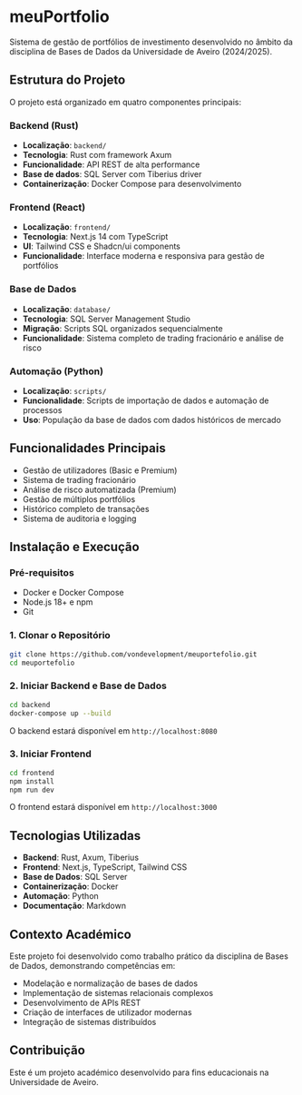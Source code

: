 # meuPortfolio

Sistema de gestão de portfólios de investimento desenvolvido no âmbito da disciplina de Bases de Dados da Universidade de Aveiro (2024/2025).

## Estrutura do Projeto

O projeto está organizado em quatro componentes principais:

### Backend (Rust)
- **Localização**: `backend/`
- **Tecnologia**: Rust com framework Axum
- **Funcionalidade**: API REST de alta performance
- **Base de dados**: SQL Server com Tiberius driver
- **Containerização**: Docker Compose para desenvolvimento

### Frontend (React)
- **Localização**: `frontend/`
- **Tecnologia**: Next.js 14 com TypeScript
- **UI**: Tailwind CSS e Shadcn/ui components
- **Funcionalidade**: Interface moderna e responsiva para gestão de portfólios

### Base de Dados
- **Localização**: `database/`
- **Tecnologia**: SQL Server Management Studio
- **Migração**: Scripts SQL organizados sequencialmente
- **Funcionalidade**: Sistema completo de trading fracionário e análise de risco


### Automação (Python)
- **Localização**: `scripts/`
- **Funcionalidade**: Scripts de importação de dados e automação de processos
- **Uso**: População da base de dados com dados históricos de mercado

## Funcionalidades Principais

- Gestão de utilizadores (Basic e Premium)
- Sistema de trading fracionário
- Análise de risco automatizada (Premium)
- Gestão de múltiplos portfólios
- Histórico completo de transações
- Sistema de auditoria e logging

## Instalação e Execução

### Pré-requisitos
- Docker e Docker Compose
- Node.js 18+ e npm
- Git

### 1. Clonar o Repositório
```bash
git clone https://github.com/vondevelopment/meuportefolio.git
cd meuportefolio
```

### 2. Iniciar Backend e Base de Dados
```bash
cd backend
docker-compose up --build
```
O backend estará disponível em `http://localhost:8080`

### 3. Iniciar Frontend
```bash
cd frontend
npm install
npm run dev
```
O frontend estará disponível em `http://localhost:3000`

## Tecnologias Utilizadas

- **Backend**: Rust, Axum, Tiberius
- **Frontend**: Next.js, TypeScript, Tailwind CSS
- **Base de Dados**: SQL Server
- **Containerização**: Docker
- **Automação**: Python
- **Documentação**: Markdown

## Contexto Académico

Este projeto foi desenvolvido como trabalho prático da disciplina de Bases de Dados, demonstrando competências em:
- Modelação e normalização de bases de dados
- Implementação de sistemas relacionais complexos
- Desenvolvimento de APIs REST
- Criação de interfaces de utilizador modernas
- Integração de sistemas distribuídos


## Contribuição

Este é um projeto académico desenvolvido para fins educacionais na Universidade de Aveiro.